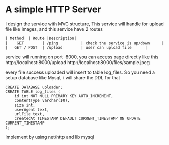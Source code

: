 
# A simple HTTP Server

I design the service with MVC structure,
This service will handle for upload file like images, and this service have 2 routes

```
| Method  | Route |Description|
|    GET        | /ping          | check the service is up/down     |
|   GET / POST  | /upload        | user can upload file      |
```
service will running on port :8000, you can access page directly like this
http://localhost:8000/upload
http://localhost:8000/files/sample.jpeg


every file success uploaded will insert to table log_files.
So you need a setup database like Mysql, i will share the DDL for that

```
CREATE DATABASE uploader;
CREATE TABLE log_files (
    id int NOT NULL PRIMARY KEY AUTO_INCREMENT,
    contentType varchar(10),
    size int,
    userAgent text,
    urlFile text,
    createdAt TIMESTAMP DEFAULT CURRENT_TIMESTAMP ON UPDATE CURRENT_TIMESTAMP
);
```

Implement by using net/http and lib mysql
